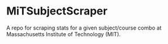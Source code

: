 # MiTSubjectScraper
A repo for scraping stats for a given subject/course combo at Massachusetts Institute of Technology (MIT).
